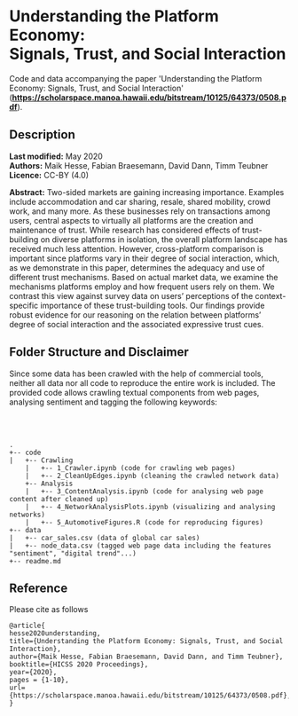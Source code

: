 # Understanding the Platform Economy: <br> Signals, Trust, and Social Interaction

Code and data accompanying the paper 'Understanding the Platform Economy: Signals, Trust, and Social Interaction' (**https://scholarspace.manoa.hawaii.edu/bitstream/10125/64373/0508.pdf**). 

## Description
**Last modified:** May 2020 <br>
**Authors:** Maik Hesse, Fabian Braesemann, David Dann, Timm Teubner <br>
**Licence:** CC-BY (4.0)

**Abstract:** Two-sided markets are gaining increasing importance. Examples include accommodation and car sharing, resale, shared mobility, crowd work, and many more. As these businesses rely on transactions among users, central aspects to virtually all platforms are the creation and maintenance of trust. While research has considered effects of trust-building on diverse platforms in isolation, the overall platform landscape has received much less attention. However, cross-platform comparison is important since platforms vary in their degree of social interaction, which, as we demonstrate in this paper, determines the adequacy and use of different trust mechanisms. Based on actual market data, we examine the mechanisms platforms employ and how frequent users rely on them. We contrast this view against survey data on users’ perceptions of the context-specific importance of these trust-building tools. Our findings provide robust evidence for our reasoning on the relation between platforms’ degree of social interaction and the associated expressive trust cues. <br>


## Folder Structure and Disclaimer
Since some data has been crawled with the help of commercial tools, neither all data nor all code to reproduce the entire work is included. The provided code allows crawling textual components from web pages, analysing sentiment and tagging the following keywords:

<br> <br> 

```
.
+-- code
|   +-- Crawling
    |   +-- 1_Crawler.ipynb (code for crawling web pages)
    |   +-- 2_CleanUpEdges.ipynb (cleaning the crawled network data)
    +-- Analysis
    |   +-- 3_ContentAnalysis.ipynb (code for analysing web page content after cleaned up)
    |   +-- 4_NetworkAnalysisPlots.ipynb (visualizing and analysing networks)
    |   +-- 5_AutomotiveFigures.R (code for reproducing figures)
+-- data
|   +-- car_sales.csv (data of global car sales)
|   +-- node_data.csv (tagged web page data including the features "sentiment", "digital trend"...)
+-- readme.md
```

## Reference
Please cite as follows 

```
@article{
hesse2020understanding,
title={Understanding the Platform Economy: Signals, Trust, and Social Interaction},
author={Maik Hesse, Fabian Braesemann, David Dann, and Timm Teubner},
booktitle={HICSS 2020 Proceedings},
year={2020},
pages = {1-10},
url={https://scholarspace.manoa.hawaii.edu/bitstream/10125/64373/0508.pdf},
}
```

